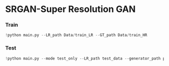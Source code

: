 # SRGAN-Super Resolution GAN



### Train

```python
!python main.py --LR_path Data/train_LR --GT_path Data/train_HR
```

### Test
```python
!python main.py --mode test_only --LR_path test_data --generator_path pretrained_models/SRGAN.pt
```


